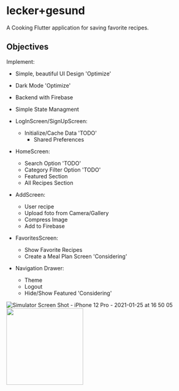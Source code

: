 # lecker+gesund

A Cooking Flutter application for saving favorite recipes.

## Objectives
Implement:

- Simple, beautiful UI Design 'Optimize'
- Dark Mode 'Optimize'
- Backend with Firebase
- Simple State Managment

- LogInScreen/SignUpScreen:
    - Initialize/Cache Data 'TODO'
        - Shared Preferences
    

- HomeScreen: 
    - Search Option 'TODO'
    - Category Filter Option 'TODO'
    - Featured Section
    - All Recipes Section

- AddScreen:
    - User recipe
    - Upload foto from Camera/Gallery
    - Compress Image 
    - Add to Firebase

- FavoritesScreen:
    - Show Favorite Recipes
    - Create a Meal Plan Screen 'Considering'

- Navigation Drawer:
    - Theme
    - Logout
    - Hide/Show Featured 'Considering'

![Simulator Screen Shot - iPhone 12 Pro - 2021-01-25 at 16 50 05](https://user-images.githubusercontent.com/45144280/105729537-a1580780-5f2d-11eb-81a1-3bcd58bbd4f3.png|width=100px )
<img src="https://user-images.githubusercontent.com/45144280/105729537-a1580780-5f2d-11eb-81a1-3bcd58bbd4f3.png" width="200" />


